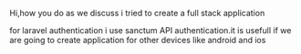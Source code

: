 Hi,how you do
as we discuss i tried to create a full stack application

for laravel authentication i use sanctum API authentication.it is usefull if we are going to create application for other devices
like android and ios 
